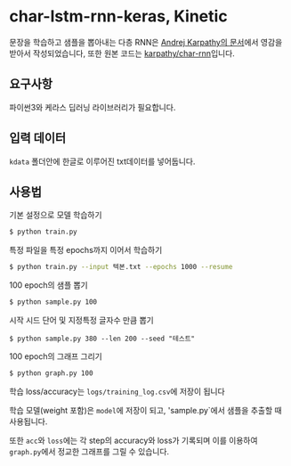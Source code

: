 # char-lstm-rnn-keras, Kinetic

문장을 학습하고 샘플을 뽑아내는 다층 RNN은 [Andrej Karpathy의 문서](http://karpathy.github.io/2015/05/21/rnn-effectiveness)에서 영감을 받아서 작성되었습니다, 또한 원본 코드는 [karpathy/char-rnn](https://github.com/karpathy/char-rnn)입니다.

## 요구사항

파이썬3와 케라스 딥러닝 라이브러리가 필요합니다.

## 입력 데이터

`kdata` 폴더안에 한글로 이루어진 txt데이터를 넣어둡니다.

## 사용법

기본 설정으로 모델 학습하기
```bash
$ python train.py
```

특정 파일을 특정 epochs까지 이어서 학습하기
```bash
$ python train.py --input 텍본.txt --epochs 1000 --resume
```

100 epoch의 샘플 뽑기
```bash
$ python sample.py 100
```

시작 시드 단어 및 지정특정 글자수 만큼 뽑기
```
$ python sample.py 380 --len 200 --seed "테스트"
```

100 epoch의 그래프 그리기
```bash
$ python graph.py 100
```

학습 loss/accuracy는 `logs/training_log.csv`에 저장이 됩니다

학습 모델(weight 포함)은 `model`에 저장이 되고, 'sample.py`에서 샘플을 추출할 때 사용됩니다.

또한 `acc`와 `loss`에는 각 step의 accuracy와 loss가 기록되며 이를 이용하여 `graph.py`에서 정교한 그래프를 그릴 수 있습니다.
